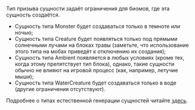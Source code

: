 Тип призыва сущности задаёт ограничения для биомов, где эта сущность создаётся.

* Сущность типа Monster будет создаваться только в темноте или ночью;
* Сущность типа Creature будет появляться только под прямыми солнечными лучами на блоках травы (заметьте, что использование этого типа на мобах приведёт к отключению их создания);
* Сущность типа Ambient появляется в любых условиях (кроме тех, когда этому препятствует тип блока), однако, такие сущности обычно не влияют на игровой процесс (как, например, летучие мыши);
* Сущность типа WaterCreature будет создаваться только в воде (другие ограничения отсутствуют).

Подробнее о типах естественной генерации сущностей читайте [здесь](https://mcreator.net/wiki/mob-spawning-parameters).